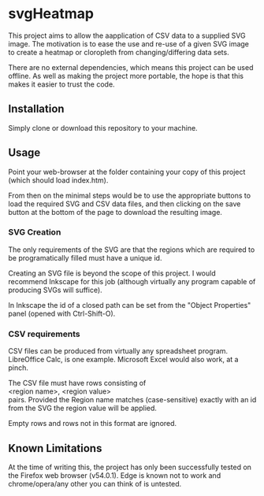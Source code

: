 # svgHeatmap

This project aims to allow the aapplication of CSV data to a supplied
SVG image. The motivation is to ease the use and re-use of a given SVG
image to create a heatmap or cloropleth from changing/differing data
sets.

There are no external dependencies, which means this project can be used
offline. As well as making the project more portable, the hope is that
this makes it easier to trust the code.

## Installation

Simply clone or download this repository to your machine.

## Usage

Point your web-browser at the folder containing your copy of this
project (which should load index.htm).

From then on the minimal steps would be to use the appropriate buttons
to load the required SVG and CSV data files, and then clicking on the
save button at the bottom of the page to download the resulting image.

### SVG Creation

The only requirements of the SVG are that the regions which are required
to be programatically filled must have a unique id.

Creating an SVG file is beyond the scope of this project. I would
recommend Inkscape for this job (although virtually any program capable
of producing SVGs will suffice).

In Inkscape the id of a closed path can be set from the "Object
Properties" panel (opened with Ctrl-Shift-O).

### CSV requirements

CSV files can be produced from virtually any spreadsheet program.
LibreOffice Calc, is one example. Microsoft Excel would also work, at a
pinch.

The CSV file must have rows consisting of  
\<region name\>, \<region value\>  
pairs. Provided the Region name matches (case-sensitive) exactly with an
id from the SVG the region value will be applied.

Empty rows and rows not in this format are ignored.

## Known Limitations

At the time of writing this, the project has only been successfully
tested on the Firefox web browser (v54.0.1). Edge is known not to work
and chrome/opera/any other you can think of is untested.

